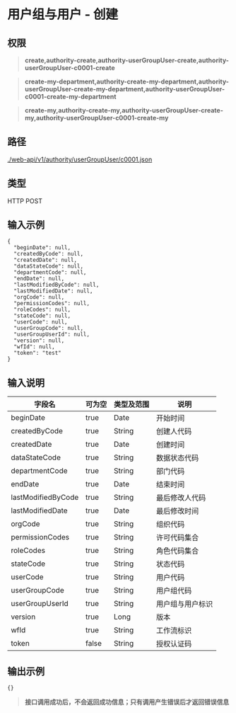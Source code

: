 # 用户组与用户 - 创建

## 权限

> **create,authority-create,authority-userGroupUser-create,authority-userGroupUser-c0001-create**

> **create-my-department,authority-create-my-department,authority-userGroupUser-create-my-department,authority-userGroupUser-c0001-create-my-department**

> **create-my,authority-create-my,authority-userGroupUser-create-my,authority-userGroupUser-c0001-create-my**

## 路径

[./web-api/v1/authority/userGroupUser/c0001.json](./c0001.json)

## 类型

HTTP POST

## 输入示例

```
{
  "beginDate": null,
  "createdByCode": null,
  "createdDate": null,
  "dataStateCode": null,
  "departmentCode": null,
  "endDate": null,
  "lastModifiedByCode": null,
  "lastModifiedDate": null,
  "orgCode": null,
  "permissionCodes": null,
  "roleCodes": null,
  "stateCode": null,
  "userCode": null,
  "userGroupCode": null,
  "userGroupUserId": null,
  "version": null,
  "wfId": null,
  "token": "test"
}
```

## 输入说明

字段名|可为空|类型及范围|说明
---|---|---|---
beginDate|true|Date|开始时间
createdByCode|true|String|创建人代码
createdDate|true|Date|创建时间
dataStateCode|true|String|数据状态代码
departmentCode|true|String|部门代码
endDate|true|Date|结束时间
lastModifiedByCode|true|String|最后修改人代码
lastModifiedDate|true|Date|最后修改时间
orgCode|true|String|组织代码
permissionCodes|true|String|许可代码集合
roleCodes|true|String|角色代码集合
stateCode|true|String|状态代码
userCode|true|String|用户代码
userGroupCode|true|String|用户组代码
userGroupUserId|true|String|用户组与用户标识
version|true|Long|版本
wfId|true|String|工作流标识
token|false|String|授权认证码

## 输出示例

```
{}
```

> **接口调用成功后，不会返回成功信息；只有调用产生错误后才返回错误信息**